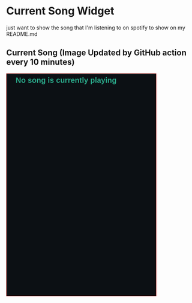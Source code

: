 # Current Song Widget
just want to show the song that I'm listening to on spotify to show on my README.md

## Current Song (Image Updated by GitHub action every 10 minutes)
![](songs-pictures/image598.png)

